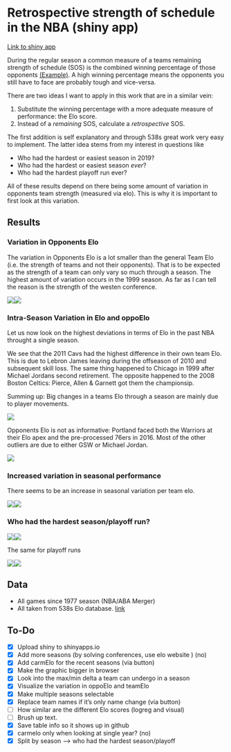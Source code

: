 Retrospective strength of schedule in the NBA (shiny app)
================

[Link to shiny app](https://georgeblck.shinyapps.io/oppoElo/)

During the regular season a common measure of a teams remaining strength
of schedule (SOS) is the combined winning percentage of those opponents
[(Example)](http://www.tankathon.com/remaining_schedule_strength). A
high winning percentage means the opponents you still have to face are
probably tough and vice-versa.

There are two ideas I want to apply in this work that are in a similar
vein:

1.  Substitute the winning percentage with a more adequate measure of
    performance: the Elo score.
2.  Instead of a *remaining* SOS, calculate a *retrospective* SOS.

The first addition is self explanatory and through 538s great work very
easy to implement. The latter idea stems from my interest in questions
like

  - Who had the hardest or easiest season in 2019?
  - Who had the hardest or easiest season *ever*?
  - Who had the hardest playoff run ever?

All of these results depend on there being some amount of variation in
opponents team strength (measured via elo). This is why it is important
to first look at this variation.

## Results

### Variation in Opponents Elo

The variation in Opponents Elo is a lot smaller than the general Team
Elo (i.e. the strength of teams and not their opponents). That is to be
expected as the strength of a team can only vary so much through a
season. The highest amount of variation occurs in the 1999 season. As
far as I can tell the reason is the strength of the westen conference.

![](README_files/figure-gfm/sd-1.png)<!-- -->![](README_files/figure-gfm/sd-2.png)<!-- -->

### Intra-Season Variation in Elo and oppoElo

Let us now look on the highest deviations in terms of Elo in the past
NBA throught a single season.

We see that the 2011 Cavs had the highest difference in their own team
Elo. This is due to Lebron James leaving during the offseason of 2010
and subsequent skill loss. The same thing happened to Chicago in 1999
after Michael Jordans second retirement. The opposite happened to the
2008 Boston Celtics: Pierce, Allen & Garnett got them the championsip.

Summing up: Big changes in a teams Elo through a season are mainly due
to player movements.

![](README_files/figure-gfm/teamdelta.png)<!-- -->

Opponents Elo is not as informative: Portland faced both the Warriors at
their Elo apex and the pre-processed 76ers in 2016. Most of the other
outliers are due to either GSW or Michael Jordan.

![](README_files/figure-gfm/oppodelta.png)<!-- -->

### Increased variation in seasonal performance

There seems to be an increase in seasonal variation per team elo.

![](README_files/figure-gfm/unnamed-chunk-1-1.png)<!-- -->![](README_files/figure-gfm/unnamed-chunk-1-2.png)<!-- -->

### Who had the hardest season/playoff run?

![](README_files/figure-gfm/hardseason.png)<!-- -->![](README_files/figure-gfm/easyseason.png)<!-- -->

The same for playoff runs

![](README_files/figure-gfm/hardplayoff.png)<!-- -->![](README_files/figure-gfm/easyplayoff.png)<!-- -->

## Data

  - All games since 1977 season (NBA/ABA Merger)
  - All taken from 538s Elo database.
    [link](https://projects.fivethirtyeight.com/nba-model/nba_elo.csv)

## To-Do

  - [x] Upload shiny to shinyapps.io
  - [x] Add more seasons (by solving conferences, use elo website ) (no)
  - [x] Add carmElo for the recent seasons (via button)
  - [x] Make the graphic bigger in browser
  - [x] Look into the max/min delta a team can undergo in a season
  - [x] Visualize the variation in oppoElo and teamElo
  - [x] Make multiple seasons selectable
  - [x] Replace team names if it’s only name change (via button)
  - [ ] How similar are the different Elo scores (logreg and visual)
  - [ ] Brush up text.
  - [x] Save table info so it shows up in github
  - [x] carmelo only when looking at single year? (no)
  - [x] Split by season –\> who had the hardest season/playoff
